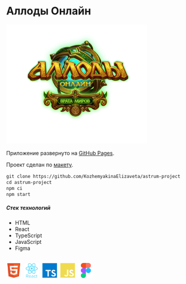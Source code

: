 # Аллоды Онлайн
![img](./src/images//logo.png)

Приложение развернуто на [GitHub Pages](https://kozhemyakinaelizaveta.github.io/astrum-project).


Проект сделан по [макету](https://www.figma.com/file/osd6zziQmiUgnl2uDDZ1uP/a1-test?type=design&node-id=1-3&mode=design&t=32AB66IZsXtc2baK-0).
```
git clone https://github.com/KozhemyakinaElizaveta/astrum-project
cd astrum-project
npm ci
npm start
```
##### Стек технологий
- HTML
- React
- TypeScript
- JavaScript
- Figma

<div align="left">
  <br/>
  <img src="https://github.com/devicons/devicon/blob/master/icons/html5/html5-original.svg" title="HTML5" alt="HTML" width="40" height="40"/>&nbsp;
  <img src="https://github.com/devicons/devicon/blob/master/icons/react/react-original-wordmark.svg" title="React" alt="React" width="40" height="40"/>&nbsp;
  <img src="https://github.com/devicons/devicon/blob/master/icons/typescript/typescript-plain.svg" title="TypeScript" alt="TypeScript" width="40" height="40"/>&nbsp;
  <img src="https://github.com/devicons/devicon/blob/master/icons/javascript/javascript-plain.svg" title="JavaScript" alt="JavaScript" width="40" height="40"/>&nbsp;
  <img src="https://github.com/devicons/devicon/blob/master/icons/figma/figma-original.svg" title="Figma" alt="Figma" width="40" height="40"/>&nbsp;
</div>